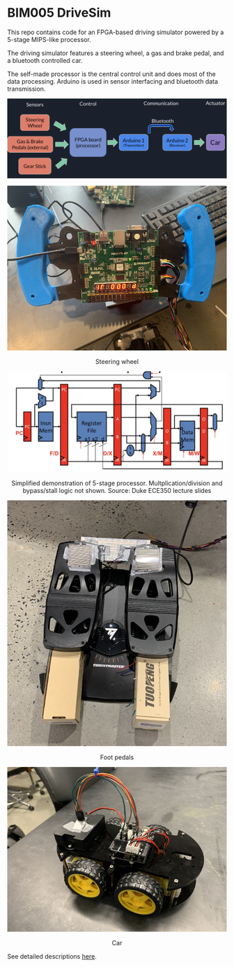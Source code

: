 # BIM005 DriveSim

This repo contains code for an FPGA-based driving simulator powered by a 5-stage MIPS-like processor.

The driving simulator features a steering wheel, a gas and brake pedal, and a bluetooth controlled car.

The self-made processor is the central control unit and does most of the data processing. Arduino is used in sensor interfacing and bluetooth data transmission.

![overview](util/project-overview.png)

<p align="center">
  <img src="util/wheel.png" />
</p>

<p align="center">Steering wheel</p>

<p align="center">
  <img src="util/pipeline.jpg" />
</p>

<p align="center">Simplified demonstration of 5-stage processor. Multplication/division and bypass/stall logic not shown. Source: Duke ECE350 lecture slides</p>


<p align="center">
  <img src="util/pedals.png" />
</p>

<p align="center">Foot pedals</p>

<p align="center">
  <img src="util/toy-car.png" />
</p>

<p align="center">Car</p>

See detailed descriptions [here]().